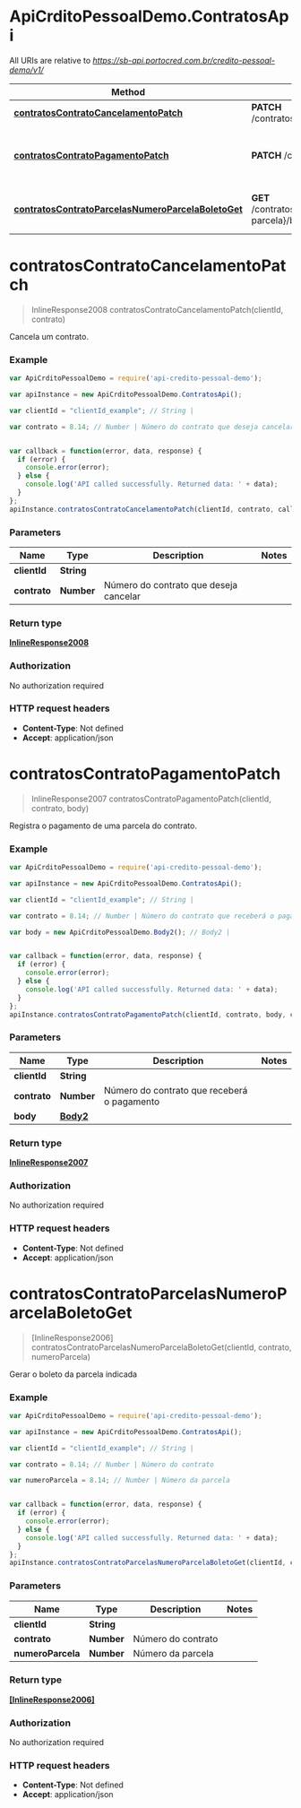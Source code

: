 # ApiCrditoPessoalDemo.ContratosApi

All URIs are relative to *https://sb-api.portocred.com.br/credito-pessoal-demo/v1/*

Method | HTTP request | Description
------------- | ------------- | -------------
[**contratosContratoCancelamentoPatch**](ContratosApi.md#contratosContratoCancelamentoPatch) | **PATCH** /contratos/{contrato}/cancelamento | Cancela um contrato.
[**contratosContratoPagamentoPatch**](ContratosApi.md#contratosContratoPagamentoPatch) | **PATCH** /contratos/{contrato}/pagamento | Registra o pagamento de uma parcela do contrato.
[**contratosContratoParcelasNumeroParcelaBoletoGet**](ContratosApi.md#contratosContratoParcelasNumeroParcelaBoletoGet) | **GET** /contratos/{contrato}/parcelas/{numero-parcela}/boleto | Gerar o boleto da parcela indicada


<a name="contratosContratoCancelamentoPatch"></a>
# **contratosContratoCancelamentoPatch**
> InlineResponse2008 contratosContratoCancelamentoPatch(clientId, contrato)

Cancela um contrato.

### Example
```javascript
var ApiCrditoPessoalDemo = require('api-credito-pessoal-demo');

var apiInstance = new ApiCrditoPessoalDemo.ContratosApi();

var clientId = "clientId_example"; // String | 

var contrato = 8.14; // Number | Número do contrato que deseja cancelar


var callback = function(error, data, response) {
  if (error) {
    console.error(error);
  } else {
    console.log('API called successfully. Returned data: ' + data);
  }
};
apiInstance.contratosContratoCancelamentoPatch(clientId, contrato, callback);
```

### Parameters

Name | Type | Description  | Notes
------------- | ------------- | ------------- | -------------
 **clientId** | **String**|  | 
 **contrato** | **Number**| Número do contrato que deseja cancelar | 

### Return type

[**InlineResponse2008**](InlineResponse2008.md)

### Authorization

No authorization required

### HTTP request headers

 - **Content-Type**: Not defined
 - **Accept**: application/json

<a name="contratosContratoPagamentoPatch"></a>
# **contratosContratoPagamentoPatch**
> InlineResponse2007 contratosContratoPagamentoPatch(clientId, contrato, body)

Registra o pagamento de uma parcela do contrato.

### Example
```javascript
var ApiCrditoPessoalDemo = require('api-credito-pessoal-demo');

var apiInstance = new ApiCrditoPessoalDemo.ContratosApi();

var clientId = "clientId_example"; // String | 

var contrato = 8.14; // Number | Número do contrato que receberá o pagamento

var body = new ApiCrditoPessoalDemo.Body2(); // Body2 | 


var callback = function(error, data, response) {
  if (error) {
    console.error(error);
  } else {
    console.log('API called successfully. Returned data: ' + data);
  }
};
apiInstance.contratosContratoPagamentoPatch(clientId, contrato, body, callback);
```

### Parameters

Name | Type | Description  | Notes
------------- | ------------- | ------------- | -------------
 **clientId** | **String**|  | 
 **contrato** | **Number**| Número do contrato que receberá o pagamento | 
 **body** | [**Body2**](Body2.md)|  | 

### Return type

[**InlineResponse2007**](InlineResponse2007.md)

### Authorization

No authorization required

### HTTP request headers

 - **Content-Type**: Not defined
 - **Accept**: application/json

<a name="contratosContratoParcelasNumeroParcelaBoletoGet"></a>
# **contratosContratoParcelasNumeroParcelaBoletoGet**
> [InlineResponse2006] contratosContratoParcelasNumeroParcelaBoletoGet(clientId, contrato, numeroParcela)

Gerar o boleto da parcela indicada

### Example
```javascript
var ApiCrditoPessoalDemo = require('api-credito-pessoal-demo');

var apiInstance = new ApiCrditoPessoalDemo.ContratosApi();

var clientId = "clientId_example"; // String | 

var contrato = 8.14; // Number | Número do contrato

var numeroParcela = 8.14; // Number | Número da parcela


var callback = function(error, data, response) {
  if (error) {
    console.error(error);
  } else {
    console.log('API called successfully. Returned data: ' + data);
  }
};
apiInstance.contratosContratoParcelasNumeroParcelaBoletoGet(clientId, contrato, numeroParcela, callback);
```

### Parameters

Name | Type | Description  | Notes
------------- | ------------- | ------------- | -------------
 **clientId** | **String**|  | 
 **contrato** | **Number**| Número do contrato | 
 **numeroParcela** | **Number**| Número da parcela | 

### Return type

[**[InlineResponse2006]**](InlineResponse2006.md)

### Authorization

No authorization required

### HTTP request headers

 - **Content-Type**: Not defined
 - **Accept**: application/json

